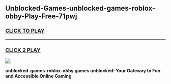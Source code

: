 
## Unblocked-Games-unblocked-games-roblox-obby-Play-Free-71pwj
<h3>
<a href="https://premium76.site?title=unblocked-games-roblox-obby&ref=19M">CLICK TO PLAY</a></h3>
<hr>

<h3>
<a href="https://premium76.site?title=unblocked-games-roblox-obby&ref=19M">CLICK 2 PLAY</a>
  
</h3>

<a href="https://premium76.site?title=unblocked-games-roblox-obby&ref=19M"><img src="https://clearcache.store/games.png"></a>


**unblocked-games-roblox-obby games unblocked: Your Gateway to Fun and Accessible Online Gaming**
